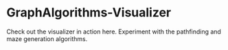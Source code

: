 # GraphAlgorithms-Visualizer
Check out the visualizer in action here. Experiment with the pathfinding and maze generation algorithms.
